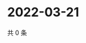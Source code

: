 # 2022-03-21

共 0 条

<!-- BEGIN WEIBO -->
<!-- 最后更新时间 Mon Mar 21 2022 12:18:59 GMT+0800 (China Standard Time) -->

<!-- END WEIBO -->
